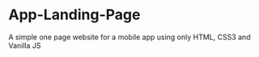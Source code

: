 # App-Landing-Page
 A simple one page website for a mobile app using only HTML, CSS3 and Vanilla JS
